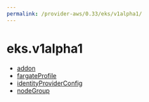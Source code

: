 ```yaml
---
permalink: /provider-aws/0.33/eks/v1alpha1/
---
```


# eks.v1alpha1



* [addon](addon.md)
* [fargateProfile](fargateProfile.md)
* [identityProviderConfig](identityProviderConfig.md)
* [nodeGroup](nodeGroup.md)